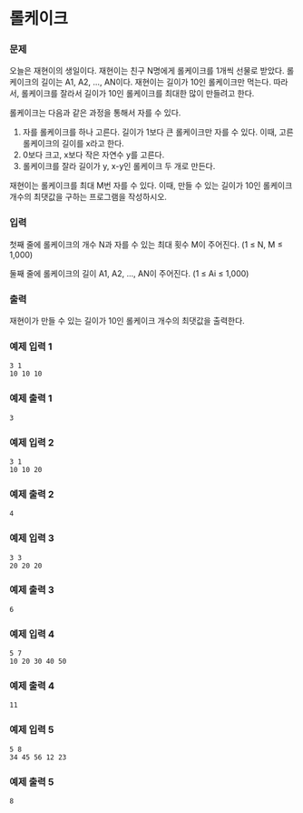 # 롤케이크 
 
### 문제

오늘은 재현이의 생일이다. 재현이는 친구 N명에게 롤케이크를 1개씩 선물로 받았다. 롤케이크의 길이는 A1, A2, ..., AN이다. 재현이는 길이가 10인 롤케이크만 먹는다. 따라서, 롤케이크를 잘라서 길이가 10인 롤케이크를 최대한 많이 만들려고 한다.

롤케이크는 다음과 같은 과정을 통해서 자를 수 있다.

1. 자를 롤케이크를 하나 고른다. 길이가 1보다 큰 롤케이크만 자를 수 있다. 이때, 고른 롤케이크의 길이를 x라고 한다.
2. 0보다 크고, x보다 작은 자연수 y를 고른다.
3. 롤케이크를 잘라 길이가 y, x-y인 롤케이크 두 개로 만든다.

재현이는 롤케이크를 최대 M번 자를 수 있다. 이때, 만들 수 있는 길이가 10인 롤케이크 개수의 최댓값을 구하는 프로그램을 작성하시오.

### 입력

첫째 줄에 롤케이크의 개수 N과 자를 수 있는 최대 횟수 M이 주어진다. (1 ≤ N, M ≤ 1,000)

둘째 줄에 롤케이크의 길이 A1, A2, ..., AN이 주어진다. (1 ≤ Ai ≤ 1,000)

### 출력

재현이가 만들 수 있는 길이가 10인 롤케이크 개수의 최댓값을 출력한다.

### 예제 입력 1 

~~~
3 1
10 10 10
~~~

### 예제 출력 1 

~~~
3
~~~

### 예제 입력 2 

~~~
3 1
10 10 20
~~~

### 예제 출력 2 

~~~
4
~~~

### 예제 입력 3 

~~~
3 3
20 20 20
~~~

### 예제 출력 3 

~~~
6
~~~

### 예제 입력 4 

~~~
5 7
10 20 30 40 50
~~~

### 예제 출력 4 

~~~
11
~~~

### 예제 입력 5 

~~~
5 8
34 45 56 12 23
~~~

### 예제 출력 5 

~~~
8
~~~